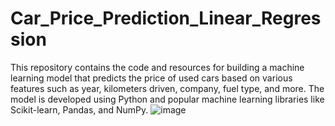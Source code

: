 # Car_Price_Prediction_Linear_Regression
This repository contains the code and resources for building a machine learning model that predicts the price of used cars based on various features such as year, kilometers driven, company, fuel type, and more. The model is developed using Python and popular machine learning libraries like Scikit-learn, Pandas, and NumPy.
![image](https://github.com/manahild/Car_Price_Prediction_Linear_Regression/assets/120354756/70d4ede9-b08a-4c41-ac1a-3f53c388720d)
